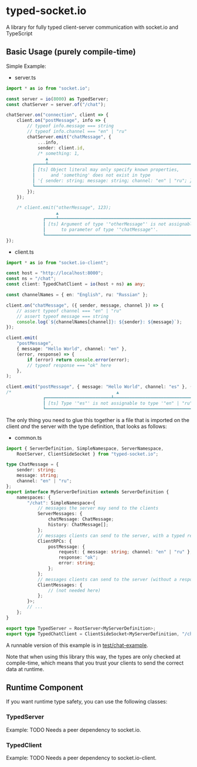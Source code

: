 # typed-socket.io

A library for fully typed client-server communication with socket.io and TypeScript

## Basic Usage (purely compile-time)

Simple Example:

* server.ts

```ts
import * as io from "socket.io";

const server = io(8000) as TypedServer;
const chatServer = server.of("/chat");

chatServer.on("connection", client => {
    client.on("postMessage", info => {
        // typeof info.message === string
        // typeof info.channel === "en" | "ru"
        chatServer.emit("chatMessage", {
            ...info,
            sender: client.id,
            /* something: 1,
               ▲
          ┏━━━━┻━━━━━━━━━━━━━━━━━━━━━━━━━━━━━━━━━━━━━━━━━━━━━━━━━━━━━━━━━━┓
          ┃ [ts] Object literal may only specify known properties,        ┃
          ┃      and 'something' does not exist in type                   ┃
          ┃ '{ sender: string; message: string; channel: "en" | "ru"; }'. ┃
          ┗━━━━━━━━━━━━━━━━━━━━━━━━━━━━━━━━━━━━━━━━━━━━━━━━━━━━━━━━━━━━━━━┛ */
        });
    });

    /* client.emit("otherMessage", 123);
                   ▲
              ┏━━━━┻━━━━━━━━━━━━━━━━━━━━━━━━━━━━━━━━━━━━━━━━━━━━━━━━━━━━━━┓
              ┃ [ts] Argument of type '"otherMessage"' is not assignable  ┃
              ┃      to parameter of type '"chatMessage"'.                ┃
              ┗━━━━━━━━━━━━━━━━━━━━━━━━━━━━━━━━━━━━━━━━━━━━━━━━━━━━━━━━━━━┛ */
});
```

* client.ts

```ts
import * as io from "socket.io-client";

const host = "http://localhost:8000";
const ns = "/chat";
const client: TypedChatClient = io(host + ns) as any;

const channelNames = { en: "English", ru: "Russian" };

client.on("chatMessage", ({ sender, message, channel }) => {
    // assert typeof channel === "en" | "ru"
    // assert typeof message === string
    console.log(`${channelNames[channel]}: ${sender}: ${message}`);
});

client.emit(
    "postMessage",
    { message: "Hello World", channel: "en" },
    (error, response) => {
        if (error) return console.error(error);
        // typeof response === "ok" here
    },
);

client.emit("postMessage", { message: "Hello World", channel: "es" }, () => {});
/*                                        ▲
              ┏━━━━━━━━━━━━━━━━━━━━━━━━━┻━━━━━━━━━━━━━━━━━━━━━━━━━━━━━━━━━┓
              ┃ [ts] Type '"es"' is not assignable to type '"en" | "ru"'. ┃
              ┗━━━━━━━━━━━━━━━━━━━━━━━━━━━━━━━━━━━━━━━━━━━━━━━━━━━━━━━━━━━┛ */
```

The only thing you need to glue this together is a file that is imported on the client _and_ the server with the type definition, that looks as follows:

* common.ts

```ts
import { ServerDefinition, SimpleNamespace, ServerNamespace,
    RootServer, ClientSideSocket } from "typed-socket.io";

type ChatMessage = {
    sender: string;
    message: string;
    channel: "en" | "ru";
};
export interface MyServerDefinition extends ServerDefinition {
    namespaces: {
        "/chat": SimpleNamespace<{
            // messages the server may send to the clients
            ServerMessages: {
                chatMessage: ChatMessage;
                history: ChatMessage[];
            };
            // messages clients can send to the server, with a typed response
            ClientRPCs: {
                postMessage: {
                    request: { message: string; channel: "en" | "ru" };
                    response: "ok";
                    error: string;
                };
            };
            // messages clients can send to the server (without a response)
            ClientMessages: {
                // (not needed here)
            };
        }>;
        // ...
    };
}

export type TypedServer = RootServer<MyServerDefinition>;
export type TypedChatClient = ClientSideSocket<MyServerDefinition, "/chat">;
```

A runnable version of this example is in [test/chat-example](test/chat-example).

Note that when using this library this way, the types are only checked at compile-time, which means that you trust your clients to send the correct data at runtime.

## Runtime Component

If you want runtime type safety, you can use the following classes:

### TypedServer

Example: TODO
Needs a peer dependency to socket.io.

### TypedClient

Example: TODO
Needs a peer dependency to socket.io-client.
